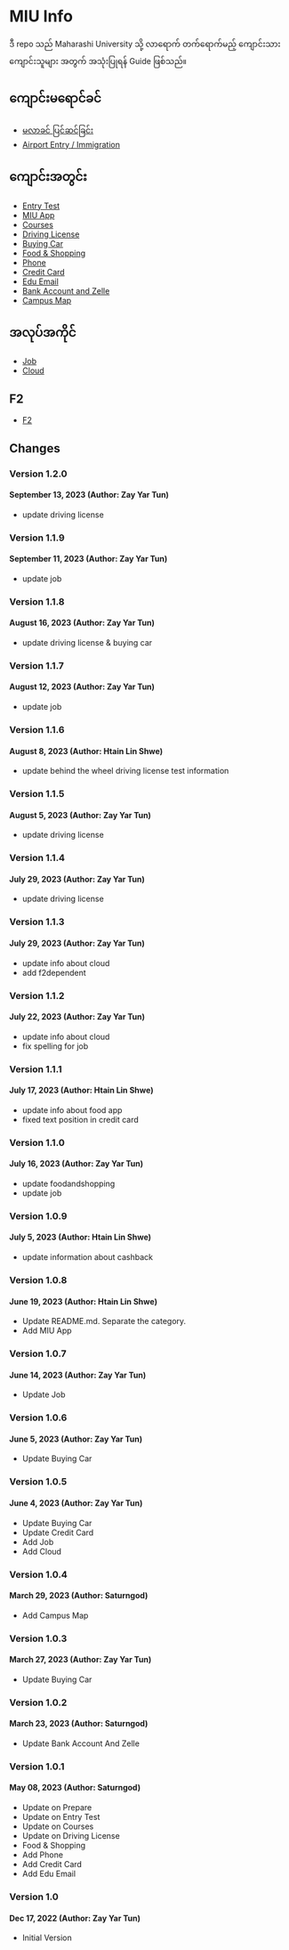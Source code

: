 # MIU Info

ဒီ repo သည် Maharashi University သို့ လာရောက် တက်ရောက်မည့် ကျောင်းသားကျောင်းသူများ အတွက် အသုံးပြုရန် Guide ဖြစ်သည်။

## ကျောင်းမရောင်ခင်

- [မလာခင် ပြင်ဆင်ခြင်း](01_prepare.md)
- [Airport Entry / Immigration](02_airport.md)

## ကျောင်းအတွင်း

- [Entry Test](03_entrytest.md)
- [MIU App](14_miuapp.md)
- [Courses](04_courses.md)
- [Driving License](05_drivinglicense.md)
- [Buying Car](06_buyingcar.md)
- [Food & Shopping](07_foodandshopping.md)
- [Phone](08_phone.md)
- [Credit Card](09_creditcard.md)
- [Edu Email](10_eduemail.md)
- [Bank Account and Zelle](11_bank.md)
- [Campus Map](map.pdf)

## အလုပ်အကိုင်

- [Job](12_job.md)
- [Cloud](13_cloud.md)

## F2

- [F2](15_f2dependent.md)

## Changes

### Version 1.2.0

#### September 13, 2023 (Author: Zay Yar Tun)

- update driving license

### Version 1.1.9

#### September 11, 2023 (Author: Zay Yar Tun)

- update job

### Version 1.1.8

#### August 16, 2023 (Author: Zay Yar Tun)

- update driving license & buying car

### Version 1.1.7

#### August 12, 2023 (Author: Zay Yar Tun)

- update job

### Version 1.1.6

#### August 8, 2023 (Author: Htain Lin Shwe)

- update behind the wheel driving license test information

### Version 1.1.5

#### August 5, 2023 (Author: Zay Yar Tun)

- update driving license

### Version 1.1.4

#### July 29, 2023 (Author: Zay Yar Tun)

- update driving license

### Version 1.1.3

#### July 29, 2023 (Author: Zay Yar Tun)

- update info about cloud
- add f2dependent

### Version 1.1.2

#### July 22, 2023 (Author: Zay Yar Tun)

- update info about cloud
- fix spelling for job

### Version 1.1.1

#### July 17, 2023 (Author: Htain Lin Shwe)

- update info about food app
- fixed text position in credit card

### Version 1.1.0

#### July 16, 2023 (Author: Zay Yar Tun)

- update foodandshopping
- update job

### Version 1.0.9

#### July 5, 2023 (Author: Htain Lin Shwe)

- update information about cashback

### Version 1.0.8

#### June 19, 2023 (Author: Htain Lin Shwe)

- Update README.md. Separate the category.
- Add MIU App

### Version 1.0.7

#### June 14, 2023 (Author: Zay Yar Tun)

- Update Job

### Version 1.0.6

#### June 5, 2023 (Author: Zay Yar Tun)

- Update Buying Car

### Version 1.0.5

#### June 4, 2023 (Author: Zay Yar Tun)

- Update Buying Car
- Update Credit Card
- Add Job
- Add Cloud

### Version 1.0.4

#### March 29, 2023 (Author: Saturngod)

- Add Campus Map

### Version 1.0.3

#### March 27, 2023 (Author: Zay Yar Tun)

- Update Buying Car

### Version 1.0.2

#### March 23, 2023 (Author: Saturngod)

- Update Bank Account And Zelle

### Version 1.0.1

#### May 08, 2023 (Author: Saturngod)

- Update on Prepare
- Update on Entry Test
- Update on Courses
- Update on Driving License
- Food & Shopping
- Add Phone
- Add Credit Card
- Add Edu Email

### Version 1.0

#### Dec 17, 2022 (Author: Zay Yar Tun)

- Initial Version
